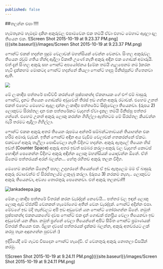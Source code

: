 ```yaml
---
published: false
---
```


##තලන්න එපා !!!!

හැමතැනම හැමදාම දකින අකුරුවල එපාමවෙන එක තමයි ඒවා එහාට මෙහාට ඇදලා දාල තියෙන එක.
![Screen Shot 2015-10-19 at 9.23.37 PM.png]({{site.baseurl}}/images/Screen Shot 2015-10-19 at 9.23.37 PM.png)



ෆොන්ට් එකක් හදන්න පුදුම වෙලාවක් මහන්සියක් වෙන්න වෙනවා. සිංහල අකුරුවල තියෙන රවුම් ගතිය හින්දා ඇදිලා විකෘති උණේ නැති අකුරු අඳින එක ගොඩක් අමාරුයි. එත් දැන්  සිංහල අකුරු සහ ෆොන්ට්  අපයෝජනය (මේක තමයි ගැලපෙනම නම )කරන හැටි දැක්කහම මොකටද ෆොන්ට් හදන්නේ කියලා ෆොන්ට් හදපු මිනිස්සුන්ට හිතෙනවා ඇති.

![]({{site.baseurl}}/images/lankadeepa_front.jpg)


මේ ලංකාදීප පත්තරේ පාවිච්චි කරන්නේ පුෂ්පානන්ද ඒකනායක ගේ එෆ් එම් බාසුරු ෆොන්ට්, දැනට තියෙන ගොඩක්ම අඩුවෙන් තිරස් ඉඩ ගන්න අකුරු රටාවක්. එහෙම උනත් එකත් එහෙට මෙහෙට ඇදල දාන්න ලංකාදීප පත්තරේට සිද්දවෙලා තියෙනවා. (රුපය 2) ලොකුවට සිරස්තල දාන එක පත්තරේකට වැදගත් ඒවා දැකල තමයි මිනිස්සු පත්තර ගන්නේ. එහෙම උනත් අකුරු ලොකු කරන්න ගිහිල්ලා ඇත්තටම මේ සිරස්තල කියවන්න බැරි තරමට ඇදිලා ගිහිල්ලා.

ෆොන්ට් එකක අකුරු අතර තියෙන රූපමය අන්තර් සම්බන්ධතාවයන් තියාගන්න එක හරිම අමාරු වැඩක්. ඉතින් ෆොන්ට් අඳින අය වැඩිම වෙලාවක් ගතකරන්නේ ඒකට.  එකවගේ අකුරු තැලිලා පොඩිවෙලා නැති විදිහට හදන්න. අකුරු ඇතුලේ තියෙන හිස් ඉඩත් (Counter Space) අකුරු අතර ඉඩත් සමබර කරලා අකුරු වල වැදගත් කොටස් හොඳින් පෙනෙන්න විදිහට අකුරු අඳින්න ලොකු මහන්සියක් යොදවන්න ඕනේ.  ඒත් ඕනෙම පත්තරයක් අරන් බලන්න... හේතු රහිතව අකුරු තලන විදිහ.

මෙහෙම කරන්න ඕනෙද? පහල උදාහරනේ තියෙන්නේ ඒ ඉඩ ඇතුලෙම මම ඒ බාසුරු අකුරු රටාවෙන්ම ඒ සිරස්තලය්ම ලකුණු කරලා. (රුපය 3)  නරකම නැහැ.. ලොකුවට අකුරු තියෙනවා, අවශ්‍ය තොරතුරු පෙනෙනවා. එත් අකුරු තලනවා!!!

![lankadeepa.jpg]({{site.baseurl}}/images/lankadeepa.jpg)

මේක ලංකාදීප පත්තරේ විතරක් කරන වැරද්දක් නෙවෙයි... පත්තර වල ඉඳන් ලොකු ලොකු ඇඩ් ඒජන්සි වෙනකන් හැමෝගෙම අතින් වෙන වැරද්දක්. ෆොන්ට් අදින්න එපා. මේවගේ ඉඩ මදි තැන්වලට අපි ඉඩ අඩුවෙන් යන ෆොන්ට් තෝරාගන්න ඕනේ. නමුත් පුෂ්පානන්ද එකනයකගේම දවස ෆොන්ට් එක දැන් ගොඩක් ජනප්‍රිය වෙලා තියෙනවා ඉඩ අඩුවෙන් යන නිසා. නමුත් ප්‍රශ්නේ වෙලා තියෙන්නේ අපිට සීමිත ෆොන්ට් ප්‍රමාණයක් විතරක් තියෙන එක. ඊළඟ දවසේ පත්තරයක් දැක්කම බලන්න, අකුරු අතවරයට ලක් කරපු තැන අඳුනගන්න පුළුවන් :)

ඉදිරියේදී මේ ගැටළු විසදෙන ෆොන්ට් හැදේවි. ඒ වෙනතුරු අකුරු නොතලා ඩිසයින් කරමු.


![Screen Shot 2015-10-19 at 9.24.11 PM.png]({{site.baseurl}}/images/Screen Shot 2015-10-19 at 9.24.11 PM.png)

  